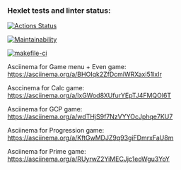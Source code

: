 ### Hexlet tests and linter status:
[![Actions Status](https://github.com/julia-trevgoda/java-project-lvl1/workflows/hexlet-check/badge.svg)](https://github.com/julia-trevgoda/java-project-lvl1/actions)

[![Maintainability](https://api.codeclimate.com/v1/badges/a99a88d28ad37a79dbf6/maintainability)](https://codeclimate.com/github/codeclimate/codeclimate/maintainability)

[![makefile-ci](https://github.com/julia-trevgoda/java-project-lvl1/actions/workflows/makefile-ci.yml/badge.svg)](https://github.com/julia-trevgoda/java-project-lvl1/actions/workflows/makefile-ci.yml)

Asciinema for Game menu + Even game:
https://asciinema.org/a/BHOIqk2ZfDcmiWRXaxi51lxIr

Asccinema for Calc game:
https://asciinema.org/a/lxGWod8XUfurYEpTJ4FMQOl6T

Asciinema for GCP game:
https://asciinema.org/a/wdTHjS9f7NzVYYOcJphqe7KU7

Asciinema for Progression game:
https://asciinema.org/a/KftGwMDJZ9q93giFDmrxFaU8m

Asciinema for Prime game:
https://asciinema.org/a/RUyrwZ2YiMECJjc1eoWgu3YoY
